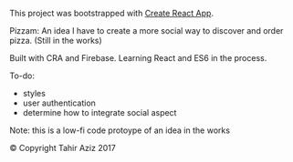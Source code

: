 This project was bootstrapped with [Create React App](https://github.com/facebookincubator/create-react-app).

Pizzam: An idea I have to create a more social way to discover and order pizza. (Still in the works)

Built with CRA and Firebase. Learning React and ES6 in the process.

To-do:

* styles
* user authentication
* determine how to integrate social aspect

Note: this is a low-fi code protoype of an idea in the works

© Copyright Tahir Aziz 2017
